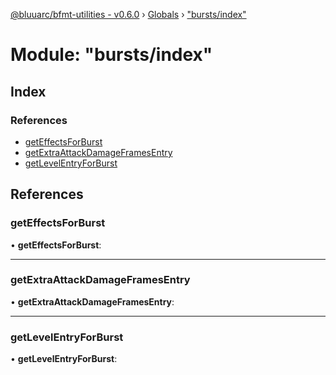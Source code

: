[@bluuarc/bfmt-utilities - v0.6.0](../README.md) › [Globals](../globals.md) › ["bursts/index"](_bursts_index_.md)

# Module: "bursts/index"

## Index

### References

* [getEffectsForBurst](_bursts_index_.md#geteffectsforburst)
* [getExtraAttackDamageFramesEntry](_bursts_index_.md#getextraattackdamageframesentry)
* [getLevelEntryForBurst](_bursts_index_.md#getlevelentryforburst)

## References

###  getEffectsForBurst

• **getEffectsForBurst**:

___

###  getExtraAttackDamageFramesEntry

• **getExtraAttackDamageFramesEntry**:

___

###  getLevelEntryForBurst

• **getLevelEntryForBurst**:
